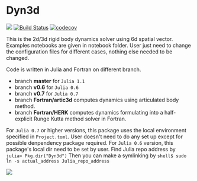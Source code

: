 # Dyn3d

[![](https://img.shields.io/badge/docs-latest-blue.svg)](https://ruizhi92.github.io/Dyn3d.jl/latest)
[![Build Status](https://travis-ci.org/ruizhi92/Dyn3d.jl.png?branch=master)](https://travis-ci.org/ruizhi92/Dyn3d.jl)
[![codecov](https://codecov.io/gh/ruizhi92/Dyn3d.jl/branch/master/graph/badge.svg)](https://codecov.io/gh/ruizhi92/Dyn3d.jl)

This is the 2d/3d rigid body dynamics solver using 6d spatial vector. Examples notebooks
are given in notebook folder. User just need to change the configuration files
for different cases, nothing else needed to be changed.

Code is written in Julia and Fortran on different branch.

- branch **master** for `Julia 1.1`
- branch **v0.6** for `Julia 0.6`
- branch **v0.7** for `Julia 0.7`
- branch **Fortran/artic3d** computes dynamics using articulated body method.
- branch **Fortran/HERK** computes dynamics formulating into a half-explicit Runge Kutta method solver in Fortran.

For `Julia 0.7` or higher versions, this package uses the local environment specified
in `Project.toml`. User doesn't need to do any set up except for possible denpendency
package required. For `Julia 0.6` version, this package's local dir need to be set by user.
Find Julia repo address by
`julia> Pkg.dir("Dyn3d")`
Then you can make a symlinking by
`shell$ sudo ln -s actual_address Julia_repo_address`


![](https://github.com/ruizhi92/Dyn3d.jl/raw/master/example_gif.gif)
